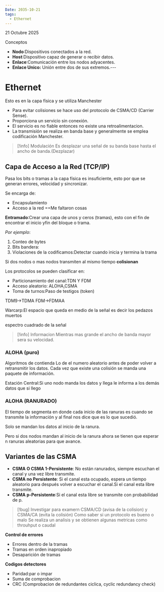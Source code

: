 ```yaml
---
Date: 2035-10-21
tags:
  - Ethernet
---
```

21 Octubre 2025

Conceptos

- **Nodo**:Dispositivos conectados a la red.
- **Host**:Dispositivo capaz de generar o recibir datos.
- **Enlace**:Comunicación entre los nodos adyacentes.
- **Enlace Unico:** Unión entre dos de sus extremos.---


# Ethernet

Esto es en la capa física  y se utiliza Manchester 
- Para evitar colisiones se hace uso del protocolo de CSMA/CD (Carrier Sense).
- Proporciona un servicio sin conexión.
- El servicio es no fiable entonces no existe una retroalimentacion.
- La transmisión se realiza en banda base y generalmente se emplea codificación Manchester. 


>[!info]  Modulación
>Es desplazar una señal de su banda base hasta el ancho de banda.(Dezplazar)


## Capa de Acceso a la Red (TCP/IP)

Pasa los bits o tramas a la capa física es insuficiente, esto por que se generan errores, velocidad y sincronizar.

Se encarga de:
- Encapsulamiento
- Acceso a la red 
==Me faltaron cosas


**Entramado**:Crear una capa de unos y ceros (tramas), esto con el fin de encontrar el inicio yfin del bloque o trama.

*Por ejemplo*:

1. Conteo de bytes
2. Bits bandera:
3. Violaciones de la codificamos:Detectar cuando inicia y termina la trama


Si dos nodos o mas nodos transmiten al mismo tiempo **colisionan**

Los protocolos se pueden clasificar en:

- Particionamiento del canal:TDN Y FDM
- Acceso aleatorio: ALOHA,CSMA
- Toma de turnos:Paso de testigos (token)

TDM9->TDMA
FDM->FDMAA

Warcarp:El espacio que queda en medio de la señal es decir los pedazos muertos


espectro cuadrado de la señal 

>[!info] Informacion
>Mientras mas grande el ancho de banda mayor sera su velocidad.


### ALOHA (puro)

Algoritmos de contienda
Lo de el numero aleatorio antes de poder volver a retransmitir los datos.
Cada vez que existe una colisión se manda una paquete de información.

Estación Central:Si uno nodo manda los datos y llega le informa a los demás datos que si llego

### ALOHA (RANURADO)


El tiempo de segmenta en donde cada inicio de las ranuras es cuando se transmite la información y al final nos dice que es lo que sucedió.

Solo se mandan los datos al inicio de la ranura.

Pero si dos nodos mandan al inicio de la ranura ahora se tienen que esperar n ranuras  aleatorias para que avance.

## Variantes de las CSMA

- **CSMA O CSMA 1-Persistente**: No están ranurados, siempre escuchan el canal y una vez libre transmite.
- **CSMA no Persistente**: Si el canal esta ocupado, espera un tiempo aleatorio para después volver a escuchar el canal.Si el canal esta libre transmite.
- **CSMA p-Persistente**:Si el canal esta libre se transmite con probabilidad de p.


>[!bug] Investigar para examern
>CSMA/CD (avisa de la colision) y CSMA/CA (evita la colisión)
>Como saber si un protocolo es bueno o malo
>Se realiza un analisis y se obtienen algunas metricas como throuhput o caudal


**Control de errores**

- Errores dentro de la tramas 
- Tramas en orden inapropiado
- Desaparición de tramas


**Codigos detectores**

- Paridad:par o impar
- Suma de comprobacion
- CRC (Comprobacion de redundantes ciclica, cyclic redundancy check)


